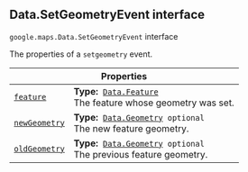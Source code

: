 
<devsite-heading text=" Data.SetGeometryEvent interface" for="Data.SetGeometryEvent" level="h2" link="" toc="" back-to-top=""><h2 id="Data.SetGeometryEvent" is-upgraded="">Data.SetGeometryEvent interface </h2></devsite-heading>
<p>
<code translate="no" dir="ltr"><span itemprop="path">google.maps</span>.<span itemprop="name">Data.SetGeometryEvent</span></code>
interface
</p>
<p>The properties of a <code translate="no" dir="ltr">setgeometry</code> event.</p>
<div class="devsite-table-wrapper"><table class="properties responsive" summary="interface Data.SetGeometryEvent - Properties">
<thead>
<tr><th colspan="2">Properties</th>
</tr></thead>
<tbody>
<tr id="Data.SetGeometryEvent.feature">
<td itemprop="property"><code translate="no" dir="ltr"><a class="secret-link" href="#Data.SetGeometryEvent.feature"><span>feature</span></a></code></td>
<td><div><strong>Type:</strong>&nbsp; <code translate="no" dir="ltr"><a href="Data.Feature.md">Data.Feature</a></code></div>
<div class="desc">The feature whose geometry was set.</div></td>
</tr>
<tr id="Data.SetGeometryEvent.newGeometry">
<td itemprop="property"><code translate="no" dir="ltr"><a class="secret-link" href="#Data.SetGeometryEvent.newGeometry"><span>newGeometry</span></a></code></td>
<td><div><strong>Type:</strong>&nbsp; <code translate="no" dir="ltr"><a href="Data.Geometry.md">Data.Geometry</a> <span class="optional-type-annotation">optional</span></code></div>
<div class="desc">The new feature geometry.</div></td>
</tr>
<tr id="Data.SetGeometryEvent.oldGeometry">
<td itemprop="property"><code translate="no" dir="ltr"><a class="secret-link" href="#Data.SetGeometryEvent.oldGeometry"><span>oldGeometry</span></a></code></td>
<td><div><strong>Type:</strong>&nbsp; <code translate="no" dir="ltr"><a href="Data.Geometry.md">Data.Geometry</a> <span class="optional-type-annotation">optional</span></code></div>
<div class="desc">The previous feature geometry.</div></td>
</tr>
</tbody>
</table></div>
<script src="replace_links.js"></script>
